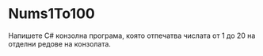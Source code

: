 # Nums1To100

Напишете C# конзолна програма, която отпечатва числата от 1 до 20 на отделни редове на конзолата.
